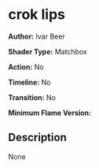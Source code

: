 # crok lips

**Author:** Ivar Beer

**Shader Type:** Matchbox

**Action:** No

**Timeline:** No

**Transition:** No

**Minimum Flame Version:** 


## Description
None
